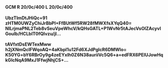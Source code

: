 #### GCM R 20/0c/400 L 20/0c/400
**UbzTImDtJHiQc+91**<br/>**zHTM0UWZyChiJrBbPI+FfBUtWf5RW28fMWXfsXYqQ40=**<br/>**NlLrjmaPNL2Teb8vSeuVpeWhcV/kQHsGATL+P1WvNr5tAJecVsOlZAcyvIGoulb/HCLbIT0fQIvzu/jl...**<br/><br/>
**tAVfxtDsEWTexMww**<br/>**h2jXNmQclFWqoAQ+4aKbpl1u12Fd6XJdPglcR6DMWlo=**<br/>**K50YG+bY6RBrOy9g4zeEYxlh0Z6N38auriiVc5Q6+a+edFRX6PEIUJowHqkGIcNqA9MxJ1FfwjNhjCS+...**